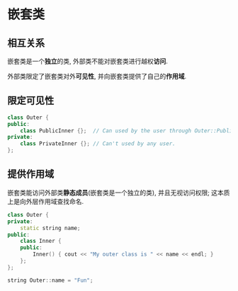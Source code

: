 # 嵌套类

## 相互关系

嵌套类是一个**独立**的类, 外部类不能对嵌套类进行越权**访问**.

外部类限定了嵌套类对外**可见性**, 并向嵌套类提供了自己的**作用域**.

## 限定可见性

```cpp
class Outer {
public:
    class PublicInner {};  // Can used by the user through Outer::PublicInner.
private:
    class PrivateInner {}; // Can't used by any user.
};
```

## 提供作用域

嵌套类能访问外部类**静态成员**(嵌套类是一个独立的类), 并且无视访问权限; 这本质上是向外层作用域查找命名.

```cpp
class Outer {
private:
    static string name;
public:
    class Inner {
    public:
        Inner() { cout << "My outer class is " << name << endl; }
    };
};

string Outer::name = "Fun";
```
